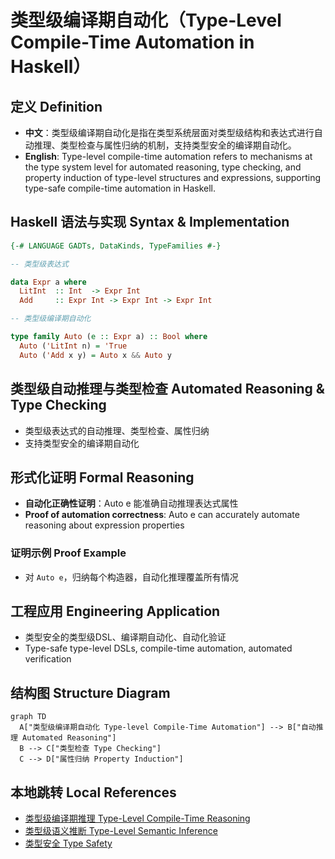 # 类型级编译期自动化（Type-Level Compile-Time Automation in Haskell）

## 定义 Definition

- **中文**：类型级编译期自动化是指在类型系统层面对类型级结构和表达式进行自动推理、类型检查与属性归纳的机制，支持类型安全的编译期自动化。
- **English**: Type-level compile-time automation refers to mechanisms at the type system level for automated reasoning, type checking, and property induction of type-level structures and expressions, supporting type-safe compile-time automation in Haskell.

## Haskell 语法与实现 Syntax & Implementation

```haskell
{-# LANGUAGE GADTs, DataKinds, TypeFamilies #-}

-- 类型级表达式

data Expr a where
  LitInt  :: Int  -> Expr Int
  Add     :: Expr Int -> Expr Int -> Expr Int

-- 类型级编译期自动化

type family Auto (e :: Expr a) :: Bool where
  Auto ('LitInt n) = 'True
  Auto ('Add x y) = Auto x && Auto y
```

## 类型级自动推理与类型检查 Automated Reasoning & Type Checking

- 类型级表达式的自动推理、类型检查、属性归纳
- 支持类型安全的编译期自动化

## 形式化证明 Formal Reasoning

- **自动化正确性证明**：Auto e 能准确自动推理表达式属性
- **Proof of automation correctness**: Auto e can accurately automate reasoning about expression properties

### 证明示例 Proof Example

- 对 `Auto e`，归纳每个构造器，自动化推理覆盖所有情况

## 工程应用 Engineering Application

- 类型安全的类型级DSL、编译期自动化、自动化验证
- Type-safe type-level DSLs, compile-time automation, automated verification

## 结构图 Structure Diagram

```mermaid
graph TD
  A["类型级编译期自动化 Type-level Compile-Time Automation"] --> B["自动推理 Automated Reasoning"]
  B --> C["类型检查 Type Checking"]
  C --> D["属性归纳 Property Induction"]
```

## 本地跳转 Local References

- [类型级编译期推理 Type-Level Compile-Time Reasoning](../115-Type-Level-Compile-Time-Reasoning/01-Type-Level-Compile-Time-Reasoning-in-Haskell.md)
- [类型级语义推断 Type-Level Semantic Inference](../116-Type-Level-Semantic-Inference/01-Type-Level-Semantic-Inference-in-Haskell.md)
- [类型安全 Type Safety](../14-Type-Safety/01-Type-Safety-in-Haskell.md)
